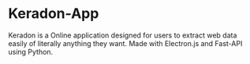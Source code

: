 # Keradon-App
Keradon is a Online application designed for users to extract web data easily of literally anything they want.
Made with Electron.js and Fast-API using Python.
